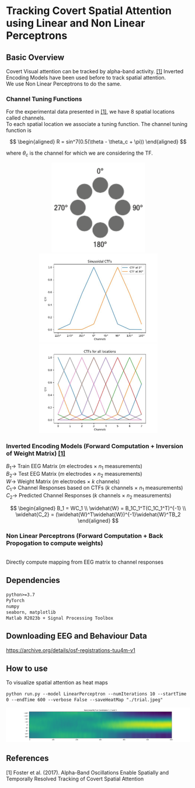 # Tracking Covert Spatial Attention using Linear and Non Linear Perceptrons

## Basic Overview

Covert Visual attention can be tracked by alpha-band activity. [[1]](#1) Inverted Encoding Models have been used before to track spatial attention. <br>
We use Non Linear Perceptrons to do the same.

### Channel Tuning Functions

For the experimental data presented in [[1]](#1), we have 8 spatial locations called channels. <br> 
To each spatial location we associate a tuning function. The channel tuning function is <br>

$$
\begin{aligned}
R = sin^7(0.5(\theta - \theta_c + \pi))
\end{aligned}
$$

where $\theta_c$ is the channel for which we are considering the TF. <br>

<p align="center">
    <img src="./Figures/Spatial Channels.png" alt="Channel Tuning Function" width="255">
    <img src="./Figures/Channel Tuning Function.jpeg" alt="Channel Tuning Function" width="325">
    <img src="./Figures/Rolled Channel Tuning Functions.jpeg" alt="Rolled Channel Tuning Functions" width="325"><br>
</p>

### Inverted Encoding Models (Forward Computation + Inversion of Weight Matrix) [[1]](#1)

$B_1 \rightarrow$ Train EEG Matrix ($m$ electrodes $\times$ $n_1$ measurements) <br>
$B_2 \rightarrow$ Test EEG Matrix ($m$ electrodes $\times$ $n_2$ measurements) <br>
$W \rightarrow$ Weight Matrix ($m$ electrodes × $k$ channels) <br>
$C_1 \rightarrow$ Channel Responses based on CTFs ($k$ channels $\times$ $n_1$ measurements) <br>
$C_2 \rightarrow$ Predicted Channel Responses ($k$ channels $\times$ $n_2$ measurements) <br>

$$
\begin{aligned}
B_1 = WC_1 \\
\widehat{W} = B_1C_1^T(C_1C_1^T)^{-1} \\
\widehat{C_2} = (\widehat{W}^T\widehat{W})^{-1}\widehat{W}^TB_2
\end{aligned}
$$

### Non Linear Perceptrons (Forward Computation + Back Propogation to compute weights)

<br>
Directly compute mapping from EEG matrix to channel responses

<br>

## Dependencies
```
python>=3.7
PyTorch
numpy
seaborn, matplotlib
Matlab R2023b + Signal Processing Toolbox
```

## Downloading EEG and Behaviour Data

https://archive.org/details/osf-registrations-tuu4m-v1

## How to use

To visualize spatial attention as heat maps
```
python run.py --model LinearPerceptron --numIterations 10 --startTime 0 --endTime 600 --verbose False --saveHeatMap "./trial.jpeg"
```

<p align="center">
    <img src="./Figures/Candidate1-3.png" alt="Channel Tuning Function" width="650">
</p>

## References
<a id="1">[1]</a> 
Foster et al. (2017). 
Alpha-Band Oscillations Enable Spatially and Temporally Resolved Tracking of Covert Spatial Attention
